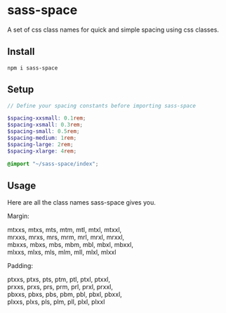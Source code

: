 # sass-space
A set of css class names for quick and simple spacing using css classes.

## Install
`npm i sass-space`

## Setup

```scss
// Define your spacing constants before importing sass-space

$spacing-xxsmall: 0.1rem;
$spacing-xsmall: 0.3rem;
$spacing-small: 0.5rem;
$spacing-medium: 1rem;
$spacing-large: 2rem;
$spacing-xlarge: 4rem;

@import "~/sass-space/index";
```

## Usage

Here are all the class names sass-space gives you.

Margin:

mtxxs, mtxs, mts, mtm, mtl, mtxl, mtxxl,  
mrxxs, mrxs, mrs, mrm, mrl, mrxl, mrxxl,  
mbxxs, mbxs, mbs, mbm, mbl, mbxl, mbxxl,  
mlxxs, mlxs, mls, mlm, mll, mlxl, mlxxl

Padding:

ptxxs, ptxs, pts, ptm, ptl, ptxl, ptxxl,  
prxxs, prxs, prs, prm, prl, prxl, prxxl,  
pbxxs, pbxs, pbs, pbm, pbl, pbxl, pbxxl,  
plxxs, plxs, pls, plm, pll, plxl, plxxl
